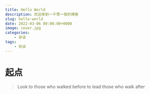 ```yaml
---
title: Hello World
description: 欢迎来到一千零一夜的博客
slug: hello-world
date: 2022-03-06 00:00:00+0000
image: cover.jpg
categories:
    - 杂谈
tags:
    - 杂谈
---
```


# 起点
> Look to those who walked before to lead those who walk after